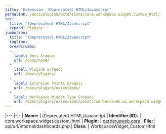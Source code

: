 ```yaml
---
title: "Extension: (Deprecated) HTML/Javascript"
permalink: /docs/plugins/extensions/core.workspace.widget.custom_html/
toc:
  title: "(Deprecated) HTML/Javascript"
  expand: Plugins
jumbotron:
  title: "(Deprecated) HTML/Javascript"
  tagline: 
  breadcrumbs:
  -
    label: Docs &raquo;
    url: /docs/home/
  -
    label: Plugins &raquo;
    url: /docs/plugins/
  -
    label: Extension Points &raquo;
    url: /docs/plugins/extensions/
  -
    label: Workspace Widget Type &raquo;
    url: /docs/plugins/extensions/points/cerberusweb.ui.workspace.widget
---
```


|---
|-|-
| **Name:** | (Deprecated) HTML/Javascript
| **Identifier (ID):** | core.workspace.widget.custom_html
| **Plugin:** | [cerberusweb.core](/docs/plugins/cerberusweb.core/)
| **File:** | api/uri/internal/dashboards.php
| **Class:** | WorkspaceWidget_CustomHtml

